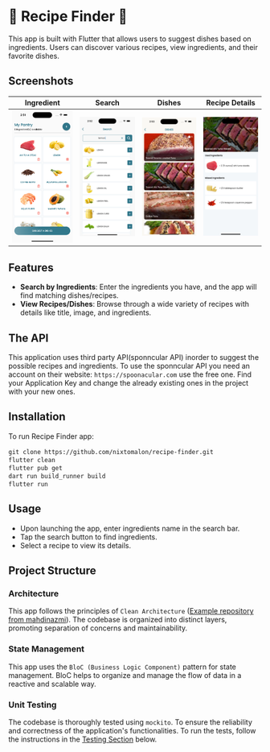 # 🍜 Recipe Finder 🍜
This app is built with Flutter that allows users to suggest dishes based on ingredients. Users can discover various recipes, view ingredients, and their favorite dishes.

## Screenshots
|                                            Ingredient                                         |                                            Search                                             |                                           Dishes                                             |                                         Recipe Details                                        |
| :-------------------------------------------------------------------------------------------: | :-------------------------------------------------------------------------------------------: | :-------------------------------------------------------------------------------------------: | :-------------------------------------------------------------------------------------------: |
| <img src="https://github.com/nixtomalon/Recipe-Finder/blob/master/assets/screenshots/1.png" width="185"/> | <img src="https://github.com/nixtomalon/Recipe-Finder/blob/master/assets/screenshots/2.png" width="185"/> | <img src="https://github.com/nixtomalon/Recipe-Finder/blob/master/assets/screenshots/3.png" width="185"/> | <img src="https://github.com/nixtomalon/Recipe-Finder/blob/master/assets/screenshots/4.png" width="185"/> |

## Features
- **Search by Ingredients**: Enter the ingredients you have, and the app will find matching dishes/recipes.
- **View Recipes/Dishes**: Browse through a wide variety of recipes with details like title, image, and ingredients.

## The API

This application uses third party API(sponncular API) inorder to suggest the possible recipes and ingredients. To use the sponncular API you need an account on their website: ``https://spoonacular.com`` use the free one. Find your Application Key and change the already existing ones in the project with your new ones.

## Installation
To run Recipe Finder app:
```shell
git clone https://github.com/nixtomalon/recipe-finder.git
flutter clean
flutter pub get
dart run build_runner build
flutter run
```

## Usage
- Upon launching the app, enter ingredients name in the search bar.<br>
- Tap the search button to find ingredients.
- Select a recipe to view its details.

## Project Structure

### Architecture

This app follows the principles of ``Clean Architecture`` ([Example repository from mahdinazmi](https://github.com/mahdinazmi/Flutter-News-App-Clean-Architecture/tree/main)). The codebase is organized into distinct layers, promoting separation of concerns and maintainability.

### State Management

This app uses the ``BloC (Business Logic Component)`` pattern for state management. BloC helps to organize and manage the flow of data in a reactive and scalable way.

### Unit Testing

The codebase is thoroughly tested using ``mockito``. To ensure the reliability and correctness of the application's functionalities. To run the tests, follow the instructions in the [Testing Section](https://docs.flutter.dev/cookbook/testing/unit/mocking) below.
